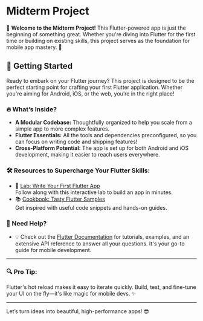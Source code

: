 # Midterm Project

🚀 **Welcome to the Midterm Project!** This Flutter-powered app is just the beginning of something great. Whether you're diving into Flutter for the first time or building on existing skills, this project serves as the foundation for mobile app mastery. 🌟

## 🚦 Getting Started

Ready to embark on your Flutter journey? This project is designed to be the perfect starting point for crafting your first Flutter application. Whether you're aiming for Android, iOS, or the web, you’re in the right place!

### 🔥 What’s Inside?
- **A Modular Codebase:** Thoughtfully organized to help you scale from a simple app to more complex features.
- **Flutter Essentials:** All the tools and dependencies preconfigured, so you can focus on writing code and shipping features!
- **Cross-Platform Potential:** The app is set up for both Android and iOS development, making it easier to reach users everywhere.

### 🛠 Resources to Supercharge Your Flutter Skills:
- 🌟 [Lab: Write Your First Flutter App](https://docs.flutter.dev/get-started/codelab)  
  Follow along with this interactive lab to build an app in minutes.
- 📚 [Cookbook: Tasty Flutter Samples](https://docs.flutter.dev/cookbook)  
  Get inspired with useful code snippets and hands-on guides.
  
### 🚀 Need Help?
- 💡 Check out the [Flutter Documentation](https://docs.flutter.dev/) for tutorials, examples, and an extensive API reference to answer all your questions. It's your go-to guide for mobile development.

---

### 🔍 Pro Tip:  
Flutter's hot reload makes it easy to iterate quickly. Build, test, and fine-tune your UI on the fly—it's like magic for mobile devs. ✨

---

Let’s turn ideas into beautiful, high-performance apps! 😎
